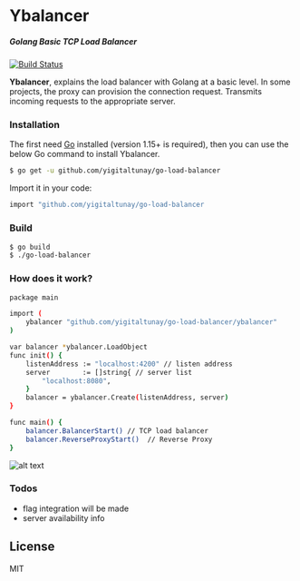 # Ybalancer
##### Golang Basic TCP Load Balancer
[![Build Status](https://travis-ci.org/joemccann/dillinger.svg?branch=master)](https://github.com/yigitaltunay/go-load-balancer)

**Ybalancer**,  explains the load balancer  with Golang at a basic level. In some projects, the proxy can provision the connection request. Transmits incoming requests to the appropriate server.

### Installation
The first need [Go](https://golang.org/) installed (version 1.15+ is required), then you can use the below Go command to install Ybalancer.
```sh
$ go get -u github.com/yigitaltunay/go-load-balancer
```
Import it in your code:
```sh
import "github.com/yigitaltunay/go-load-balancer
```

### Build

```sh
$ go build
$ ./go-load-balancer
```
### How does it work?

```sh
package main

import (
	ybalancer "github.com/yigitaltunay/go-load-balancer/ybalancer"
)

var balancer *ybalancer.LoadObject
func init() {
	listenAddress := "localhost:4200" // listen address
	server        := []string{ // server list
		"localhost:8080",
	}
	balancer = ybalancer.Create(listenAddress, server)
}

func main() {
	balancer.BalancerStart() // TCP load balancer
	balancer.ReverseProxyStart()  // Reverse Proxy 
}

```

![alt text](https://i.ibb.co/mJqDTJP/image.png?raw=true "Ybalancer")

### Todos

 - flag integration will be made 
 - server availability info

License
----
MIT



